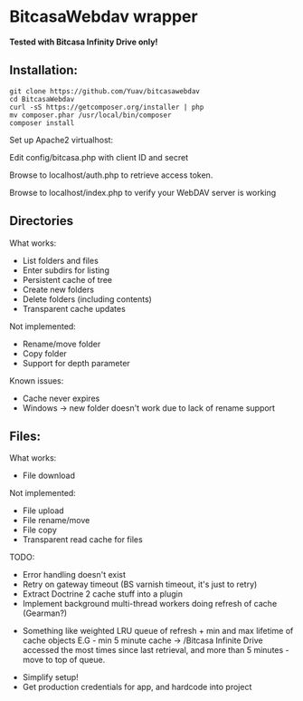 BitcasaWebdav wrapper
=====================

**Tested with Bitcasa Infinity Drive only!**

Installation:
-------------

	git clone https://github.com/Yuav/bitcasawebdav
	cd BitcasaWebdav
	curl -sS https://getcomposer.org/installer | php
	mv composer.phar /usr/local/bin/composer
	composer install
	
Set up Apache2 virtualhost:

Edit config/bitcasa.php with client ID and secret

Browse to localhost/auth.php to retrieve access token.

Browse to localhost/index.php to verify your WebDAV server is working


Directories
------------

What works:

* List folders and files
* Enter subdirs for listing
* Persistent cache of tree
* Create new folders
* Delete folders (including contents)
* Transparent cache updates

Not implemented:

* Rename/move folder
* Copy folder
* Support for depth parameter

Known issues:

* Cache never expires
* Windows -> new folder doesn't work due to lack of rename support

Files:
------

What works:

* File download

Not implemented:

* File upload
* File rename/move
* File copy
* Transparent read cache for files

TODO:

* Error handling doesn't exist
* Retry on gateway timeout (BS varnish timeout, it's just to retry)
* Extract Doctrine 2 cache stuff into a plugin
* Implement background multi-thread workers doing refresh of cache (Gearman?)
 - Something like weighted LRU queue of refresh + min and max lifetime of cache objects
 	E.G - min 5 minute cache -> /Bitcasa Infinite Drive accessed the most times since last retrieval, 
 	and more than 5 minutes - move to top of queue.
* Simplify setup!
* Get production credentials for app, and hardcode into project